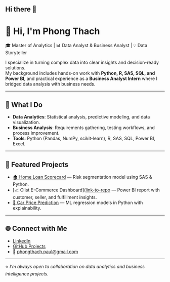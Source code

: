 ## Hi there 👋

# 👋 Hi, I'm Phong Thach  

🎓 Master of Analytics | 📊 Data Analyst & Business Analyst | 💡 Data Storyteller  

I specialize in turning complex data into clear insights and decision-ready solutions.  
My background includes hands-on work with **Python, R, SAS, SQL, and Power BI**, and practical experience as a **Business Analyst Intern** where I bridged data analysis with business needs.  

---

## 🔑 What I Do
- **Data Analytics**: Statistical analysis, predictive modeling, and data visualization.  
- **Business Analysis**: Requirements gathering, testing workflows, and process improvement.  
- **Tools**: Python (Pandas, NumPy, scikit-learn), R, SAS, SQL, Power BI, Excel.  

---

## 📂 Featured Projects
- [🏠 Home Loan Scorecard](link-to-repo) — Risk segmentation model using SAS & Python.  
- [📈 Olist E-Commerce Dashboard]([link-to-repo](https://github.com/PhongThach1604/Power-BI-Dashboard-Report) — Power BI report with customer, seller, and fulfillment insights.  
- [🚗 Car Price Prediction](link-to-repo) — ML regression models in Python with explainability.  

---

## 🌐 Connect with Me
- [LinkedIn](your-linkedin)  
- [GitHub Projects](https://github.com/PhongThach1604)  
- 📧 phongthach.paul@gmail.com  

---
⭐ *I’m always open to collaboration on data analytics and business intelligence projects.*
